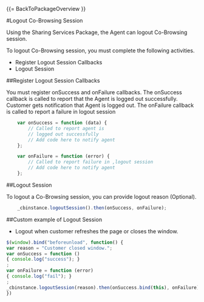 {{= BackToPackageOverview }}

#Logout Co-Browsing Session

Using the Sharing Services Package, the Agent can logout Co-Browsing session. 

To logout Co-Browsing session, you must complete the following activities.

* Register Logout Session Callbacks
* Logout Session 

##Register Logout Session Callbacks

You must register onSuccess and onFailure callbacks. The onSuccess callback is called to report that the Agent is logged out   successfully. Customer gets notification that Agent is logged out. The onFailure callback is called to report a failure in logout session 

```javascript
	var onSuccess = function (data) {
		// Called to report agent is
		// logged out successfully
		// Add code here to notify agent 
	};

	var onFailure = function (error) {
		// Called to report failure in ,logout session
		// Add code here to notify agent
	};	
```

##Logout Session

To logout a Co-Browsing session, you can provide logout reason (Optional).

```javascript
	_cbinstance.logoutSession().then(onSuccess, onFailure);
```

##Custom example of Logout Session

 - Logout when customer refreshes the page or closes the window.
 
```javascript
$(window).bind("beforeunload", function() {
var reason = "Customer closed window.";
var onSuccess = function ()
{ console.log("success"); }
;
var onFailure = function (error)
{ console.log("fail"); }
;
_cbinstance.logoutSession(reason).then(onSuccess.bind(this), onFailure);
})
```